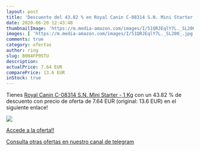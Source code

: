 ```yaml
---
layout: post
title: 'Descuento del 43.82 % en Royal Canin C-08314 S.N. Mini Starter - '
date: 2020-06-20 12:43:48
thumbnailImage: 'https://m.media-amazon.com/images/I/51QRJEqlY7L._SL200_.jpg'
images: [ 'https://m.media-amazon.com/images/I/51QRJEqlY7L._SL200_.jpg' ]
comments: true
category: ofertas
author: ring
slug: B004FP9STU
description:
actualPrice: 7.64 EUR
comparePrice: 13.6 EUR
inStock: true
---
```


Tienes [Royal Canin C-08314 S.N. Mini Starter - 1 Kg](https://www.amazon.com/dp/B004FP9STU/?tag=redken08-20) con un 43.82 % de descuento con precio de oferta de 7.64 EUR (original: 13.6 EUR) en el siguiente enlace!

[![](https://m.media-amazon.com/images/I/51QRJEqlY7L._SL200_.jpg)](https://www.amazon.com/dp/B004FP9STU/?tag=redken08-20)

[Accede a la oferta!!](https://www.amazon.com/dp/B004FP9STU/?tag=redken08-20)

[Consulta otras ofertas en nuestro canal de telegram](https://t.me/s/ofertas25)
